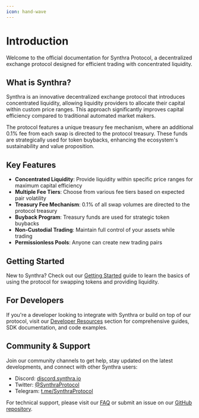 ```yaml
---
icon: hand-wave
---
```


# Introduction

Welcome to the official documentation for Synthra Protocol, a decentralized exchange protocol designed for efficient trading with concentrated liquidity.

## What is Synthra?

Synthra is an innovative decentralized exchange protocol that introduces concentrated liquidity, allowing liquidity providers to allocate their capital within custom price ranges. This approach significantly improves capital efficiency compared to traditional automated market makers.

The protocol features a unique treasury fee mechanism, where an additional 0.1% fee from each swap is directed to the protocol treasury. These funds are strategically used for token buybacks, enhancing the ecosystem's sustainability and value proposition.

## Key Features

* **Concentrated Liquidity**: Provide liquidity within specific price ranges for maximum capital efficiency
* **Multiple Fee Tiers**: Choose from various fee tiers based on expected pair volatility
* **Treasury Fee Mechanism**: 0.1% of all swap volumes are directed to the protocol treasury
* **Buyback Program**: Treasury funds are used for strategic token buybacks
* **Non-Custodial Trading**: Maintain full control of your assets while trading
* **Permissionless Pools**: Anyone can create new trading pairs

## Getting Started

New to Synthra? Check out our [Getting Started](getting-started.md) guide to learn the basics of using the protocol for swapping tokens and providing liquidity.

## For Developers

If you're a developer looking to integrate with Synthra or build on top of our protocol, visit our [Developer Resources](developer-resources/developers/) section for comprehensive guides, SDK documentation, and code examples.

## Community & Support

Join our community channels to get help, stay updated on the latest developments, and connect with other Synthra users:

* Discord: [discord.synthra.io](https://discord.synthra.io)
* Twitter: [@SynthraProtocol](https://twitter.com/SynthraProtocol)
* Telegram: [t.me/SynthraProtocol](https://t.me/SynthraProtocol)

For technical support, please visit our [FAQ](faq.md) or submit an issue on our [GitHub repository](https://github.com/synthra-protocol).
